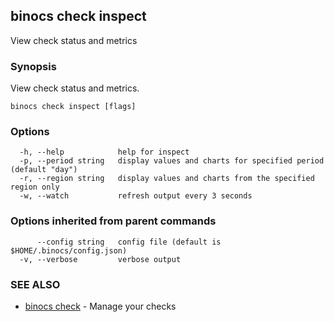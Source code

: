 ## binocs check inspect

View check status and metrics

### Synopsis


View check status and metrics.


```
binocs check inspect [flags]
```

### Options

```
  -h, --help            help for inspect
  -p, --period string   display values and charts for specified period (default "day")
  -r, --region string   display values and charts from the specified region only
  -w, --watch           refresh output every 3 seconds
```

### Options inherited from parent commands

```
      --config string   config file (default is $HOME/.binocs/config.json)
  -v, --verbose         verbose output
```

### SEE ALSO

* [binocs check](binocs_check.md)	 - Manage your checks

